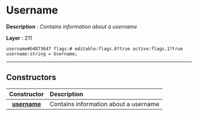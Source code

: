 # Username

**Description** : *Contains information about a username*

**Layer** : 211

```tl
username#b4073647 flags:# editable:flags.0?true active:flags.1?true username:string = Username;
```

---

## Constructors

| Constructor | Description |
| :---: | :--- |
| [**username**](constructor/username) | Contains information about a username |